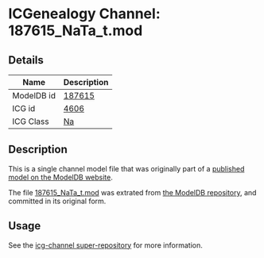 # ICGenealogy Channel: 187615\_NaTa\_t.mod

## Details

Name | Description
---- | -----------
ModelDB id | [187615](http://senselab.med.yale.edu/ModelDB/ShowModel.cshtml?model=187615)
ICG id | [4606](http://icg.neurotheory.ox.ac.uk/channels/2/4606)
ICG Class | [Na](http://icg.neurotheory.ox.ac.uk/channels/2)

## Description

This is a single channel model file that was originally part of a [published model on the ModelDB website](http://senselab.med.yale.edu/mModelDB/ShowModel.cshtml?model=187615).

The file [187615\_NaTa\_t.mod](187615_NaTa_t.mod) was extrated from [the ModelDB repository](http://senselab.med.yale.edu/ModelDB/ShowModel.cshtml?model=187615), and committed in its original form.

## Usage

See the [icg-channel super-repository](https://github.com/icgenealogy/icg-channels) for more information.